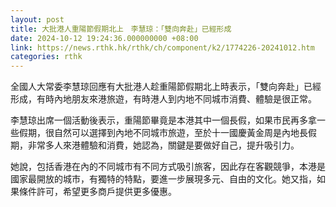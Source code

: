 ```yaml
---
layout: post
title: 大批港人重陽節假期北上　李慧琼：「雙向奔赴」已經形成
date: 2024-10-12 19:24:36.000000000 +08:00
link: https://news.rthk.hk/rthk/ch/component/k2/1774226-20241012.htm
categories: rthk
---
```


全國人大常委李慧琼回應有大批港人趁重陽節假期北上時表示，「雙向奔赴」已經形成，有時內地朋友來港旅遊，有時港人到内地不同城市消費、體驗是很正常。

李慧琼出席一個活動後表示，重陽節畢竟是本港其中一個長假，如果市民再多拿一些假期，很自然可以選擇到內地不同城市旅遊，至於十一國慶黃金周是內地長假期，非常多人來港體驗和消費，她認為，關鍵是要做好自己，提升吸引力。

她說，包括香港在內的不同城市有不同方式吸引旅客，因此存在客觀競爭，本港是國家最開放的城市，有獨特的特點，要進一步展現多元、自由的文化。她又指，如果條件許可，希望更多商戶提供更多優惠。
